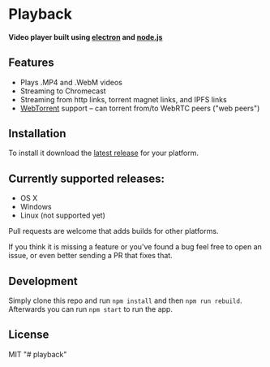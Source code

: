 
# Playback

#### Video player built using [electron](http://electron.atom.io/) and [node.js](https://nodejs.org/)

## Features

- Plays .MP4 and .WebM videos
- Streaming to Chromecast
- Streaming from http links, torrent magnet links, and IPFS links
- [WebTorrent](https://webtorrent.io/) support – can torrent from/to WebRTC peers ("web peers")

## Installation

To install it download the [latest release](https://github.com/mafintosh/playback/releases/latest) for your platform.

## Currently supported releases:

* OS X
* Windows
* Linux (not supported yet)

Pull requests are welcome that adds builds for other platforms.

If you think it is missing a feature or you've found a bug feel free to open an issue, or even better sending a PR that fixes that.

## Development

Simply clone this repo and run `npm install` and then `npm run rebuild`.
Afterwards you can run `npm start` to run the app.

## License

MIT
"# playback" 
